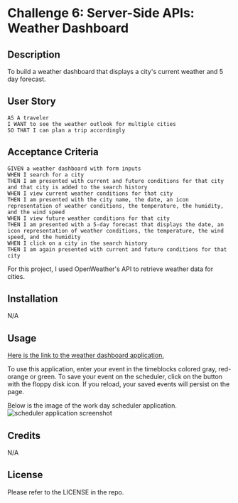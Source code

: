 # Challenge 6: Server-Side APIs: Weather Dashboard

## Description
To build a weather dashboard that displays a city's current weather and 5 day forecast.

## User Story

```
AS A traveler
I WANT to see the weather outlook for multiple cities
SO THAT I can plan a trip accordingly
```

## Acceptance Criteria

```
GIVEN a weather dashboard with form inputs
WHEN I search for a city
THEN I am presented with current and future conditions for that city and that city is added to the search history
WHEN I view current weather conditions for that city
THEN I am presented with the city name, the date, an icon representation of weather conditions, the temperature, the humidity, and the wind speed
WHEN I view future weather conditions for that city
THEN I am presented with a 5-day forecast that displays the date, an icon representation of weather conditions, the temperature, the wind speed, and the humidity
WHEN I click on a city in the search history
THEN I am again presented with current and future conditions for that city
```

For this project, I used OpenWeather's API to retrieve weather data for cities.

## Installation

N/A

## Usage

[Here is the link to the weather dashboard application.](https://mariea1022.github.io/work-day-scheduler/)

To use this application, enter your event in the timeblocks colored gray, red-orange or green. To save your event on the scheduler, click on the button with the floppy disk icon. If you reload, your saved events will persist on the page.

Below is the image of the work day scheduler application.
![scheduler application screenshot](assets/scheduler-screenshot.png)

## Credits

N/A

## License

Please refer to the LICENSE in the repo.
```